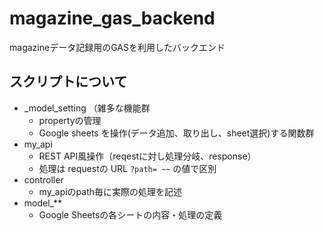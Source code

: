 # magazine_gas_backend
magazineデータ記録用のGASを利用したバックエンド


## スクリプトについて

- _model_setting （雑多な機能群
  - propertyの管理
  - Google sheets を操作(データ追加、取り出し、sheet選択)する関数群
- my_api
  -  REST API風操作（reqestに対し処理分岐、response）
    - 処理は requestの URL `?path= ~~` の値で区別
- controller
  - my_apiのpath毎に実際の処理を記述
- model_**
  - Google Sheetsの各シートの内容・処理の定義
